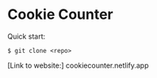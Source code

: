 # Cookie Counter

Quick start:

```
$ git clone <repo>
````
[Link to website:] cookiecounter.netlify.app

